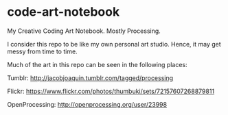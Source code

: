 # code-art-notebook
My Creative Coding Art Notebook. Mostly Processing.

I consider this repo to be like my own personal art studio. Hence, it may get messy from time to time.

Much of the art in this repo can be seen in the following places:

Tumblr:
http://jacobjoaquin.tumblr.com/tagged/processing

Flickr:
https://www.flickr.com/photos/thumbuki/sets/72157607268879811

OpenProcessing:
http://openprocessing.org/user/23998
